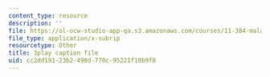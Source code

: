 ```yaml
---
content_type: resource
description: ''
file: https://ol-ocw-studio-app-qa.s3.amazonaws.com/courses/11-384-malaysia-sustainable-cities-practicum-spring-2018/cc2dd19123b2490d770c95221f10b9f8_ehZgJ8Y2UJI.srt
file_type: application/x-subrip
resourcetype: Other
title: 3play caption file
uid: cc2dd191-23b2-490d-770c-95221f10b9f8
---
```

